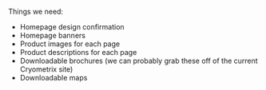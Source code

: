 Things we need:
- Homepage design confirmation
- Homepage banners
- Product images for each page
- Product descriptions for each page
- Downloadable brochures (we can probably grab these off of the current Cryometrix site)
- Downloadable maps
